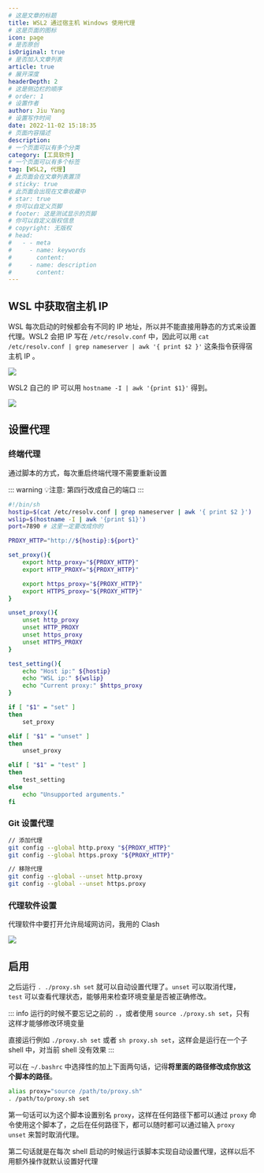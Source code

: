 ```yaml
---
# 这是文章的标题
title: WSL2 通过宿主机 Windows 使用代理
# 这是页面的图标
icon: page
# 是否原创
isOriginal: true
# 是否加入文章列表
article: true
# 展开深度
headerDepth: 2
# 这是侧边栏的顺序
# order: 1
# 设置作者
author: Jiu Yang
# 设置写作时间
date: 2022-11-02 15:18:35
# 页面内容描述
description: 
# 一个页面可以有多个分类
category: [工具软件]
# 一个页面可以有多个标签
tag: [WSL2, 代理]
# 此页面会在文章列表置顶
# sticky: true
# 此页面会出现在文章收藏中
# star: true
# 你可以自定义页脚
# footer: 这是测试显示的页脚
# 你可以自定义版权信息
# copyright: 无版权
# head:
#   - - meta
#     - name: keywords
#       content: 
#     - name: description
#       content: 
---
```


## WSL 中获取宿主机 IP

WSL 每次启动的时候都会有不同的 IP 地址，所以并不能直接用静态的方式来设置代理。WSL2 会把 IP 写在 `/etc/resolv.conf` 中，因此可以用 `cat /etc/resolv.conf | grep nameserver | awk '{ print $2 }'` 这条指令获得宿主机 IP 。

![](https://static.iamjy.com/blog-images/20221102152541.png-webp)

WSL2 自己的 IP 可以用 `hostname -I | awk '{print $1}'` 得到。

![](https://static.iamjy.com/blog-images/20221102152636.png-webp)

## 设置代理

### 终端代理

通过脚本的方式，每次重启终端代理不需要重新设置

::: warning
💡注意: 第四行改成自己的端口
:::
```bash
#!/bin/sh
hostip=$(cat /etc/resolv.conf | grep nameserver | awk '{ print $2 }')
wslip=$(hostname -I | awk '{print $1}')
port=7890 # 这里一定要改成你的

PROXY_HTTP="http://${hostip}:${port}"

set_proxy(){
    export http_proxy="${PROXY_HTTP}"
    export HTTP_PROXY="${PROXY_HTTP}"

    export https_proxy="${PROXY_HTTP}"
    export HTTPS_proxy="${PROXY_HTTP}"
}

unset_proxy(){
    unset http_proxy
    unset HTTP_PROXY
    unset https_proxy
    unset HTTPS_PROXY
}

test_setting(){
    echo "Host ip:" ${hostip}
    echo "WSL ip:" ${wslip}
    echo "Current proxy:" $https_proxy
}

if [ "$1" = "set" ]
then
    set_proxy

elif [ "$1" = "unset" ]
then
    unset_proxy

elif [ "$1" = "test" ]
then
    test_setting
else
    echo "Unsupported arguments."
fi
```

### Git 设置代理

```bash
// 添加代理
git config --global http.proxy "${PROXY_HTTP}"
git config --global https.proxy "${PROXY_HTTP}"

// 移除代理
git config --global --unset http.proxy
git config --global --unset https.proxy
```

### 代理软件设置

代理软件中要打开允许局域网访问，我用的 Clash

![](https://static.iamjy.com/blog-images/20221102154017.png-webp)

## 启用

之后运行 `. ./proxy.sh set` 就可以自动设置代理了。`unset` 可以取消代理，`test` 可以查看代理状态，能够用来检查环境变量是否被正确修改。

::: info
运行的时候不要忘记之前的 `.`，或者使用 `source ./proxy.sh set`，只有这样才能够修改环境变量

直接运行例如 `./proxy.sh set` 或者 `sh proxy.sh set`，这样会是运行在一个子 shell 中，对当前 shell 没有效果
:::

可以在 `~/.bashrc` 中选择性的加上下面两句话，记得**将里面的路径修改成你放这个脚本的路径**。

```bash
alias proxy="source /path/to/proxy.sh"
. /path/to/proxy.sh set
```

第一句话可以为这个脚本设置别名 `proxy`，这样在任何路径下都可以通过 `proxy` 命令使用这个脚本了，之后在任何路径下，都可以随时都可以通过输入 `proxy unset` 来暂时取消代理。

第二句话就是在每次 shell 启动的时候运行该脚本实现自动设置代理，这样以后不用额外操作就默认设置好代理